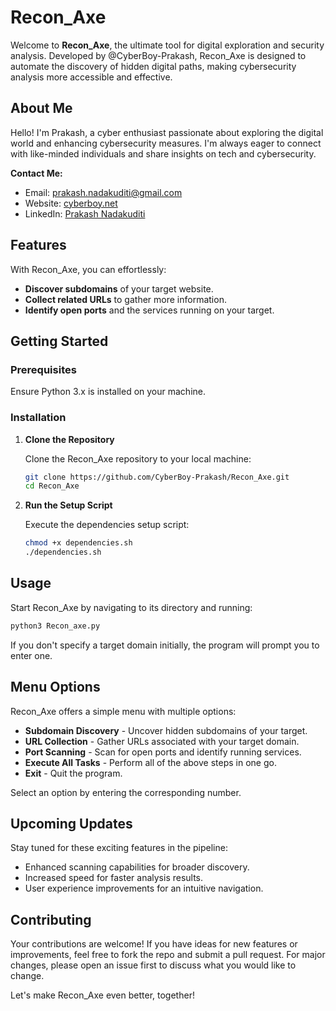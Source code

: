 # Recon_Axe

Welcome to **Recon_Axe**, the ultimate tool for digital exploration and security analysis. Developed by @CyberBoy-Prakash, Recon_Axe is designed to automate the discovery of hidden digital paths, making cybersecurity analysis more accessible and effective.

## About Me

Hello! I'm Prakash, a cyber enthusiast passionate about exploring the digital world and enhancing cybersecurity measures. I'm always eager to connect with like-minded individuals and share insights on tech and cybersecurity. 

**Contact Me:**
- Email: prakash.nadakuditi@gmail.com
- Website: [cyberboy.net](https://cyberboy.net)
- LinkedIn: [Prakash Nadakuditi](https://linkedin.com/in/prakashnadakuditi/)

## Features

With Recon_Axe, you can effortlessly:
- **Discover subdomains** of your target website.
- **Collect related URLs** to gather more information.
- **Identify open ports** and the services running on your target.

## Getting Started

### Prerequisites
Ensure Python 3.x is installed on your machine.

### Installation

1. **Clone the Repository**

    Clone the Recon_Axe repository to your local machine:

    ```bash
    git clone https://github.com/CyberBoy-Prakash/Recon_Axe.git
    cd Recon_Axe
    ```

2. **Run the Setup Script**

    Execute the dependencies setup script:

    ```bash
    chmod +x dependencies.sh
    ./dependencies.sh
    ```

## Usage

Start Recon_Axe by navigating to its directory and running:

```bash
python3 Recon_axe.py 
```
If you don't specify a target domain initially, the program will prompt you to enter one.

## Menu Options

Recon_Axe offers a simple menu with multiple options:

- **Subdomain Discovery** - Uncover hidden subdomains of your target.
- **URL Collection** - Gather URLs associated with your target domain.
- **Port Scanning** - Scan for open ports and identify running services.
- **Execute All Tasks** - Perform all of the above steps in one go.
- **Exit** - Quit the program.

Select an option by entering the corresponding number.

## Upcoming Updates

Stay tuned for these exciting features in the pipeline:

- Enhanced scanning capabilities for broader discovery.
- Increased speed for faster analysis results.
- User experience improvements for an intuitive navigation.

## Contributing

Your contributions are welcome! If you have ideas for new features or improvements, feel free to fork the repo and submit a pull request. For major changes, please open an issue first to discuss what you would like to change.

Let's make Recon_Axe even better, together!

